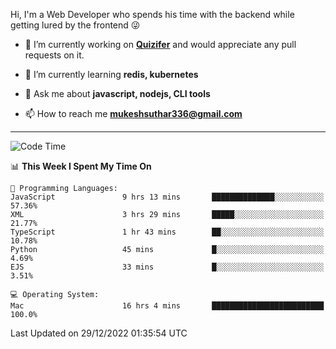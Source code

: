 Hi, I'm a Web Developer who spends his time with the backend while getting lured by the frontend 😜

- 🔭 I’m currently working on **[Quizifer](https://github.com/SutharMukesh/Quizifer/)** and would appreciate any pull requests on it.

- 🌱 I’m currently learning **redis, kubernetes**

- 💬 Ask me about **javascript, nodejs, CLI tools**

- 📫 How to reach me **mukeshsuthar336@gmail.com**

---
<!--START_SECTION:waka-->
![Code Time](http://img.shields.io/badge/Code%20Time-2%2C038%20hrs%2045%20mins-blue)

📊 **This Week I Spent My Time On** 

```text
💬 Programming Languages: 
JavaScript               9 hrs 13 mins       ██████████████░░░░░░░░░░░   57.36% 
XML                      3 hrs 29 mins       █████░░░░░░░░░░░░░░░░░░░░   21.77% 
TypeScript               1 hr 43 mins        ██░░░░░░░░░░░░░░░░░░░░░░░   10.78% 
Python                   45 mins             █░░░░░░░░░░░░░░░░░░░░░░░░   4.69% 
EJS                      33 mins             █░░░░░░░░░░░░░░░░░░░░░░░░   3.51%

💻 Operating System: 
Mac                      16 hrs 4 mins       █████████████████████████   100.0%

```


 Last Updated on 29/12/2022 01:35:54 UTC
<!--END_SECTION:waka-->
